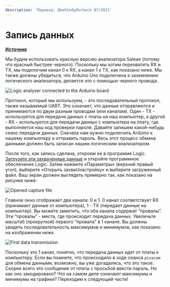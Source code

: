 ```yaml
---
description: 'Перевод: @beh1ndy0urback 07/2021'
---
```


# Запись данных

[**Источник**](https://maldroid.github.io/hardware-hacking/)

Мы будем использовать красную версию анализатора Saleae (потому что красный быстрее черного). Поскольку мы хотим перехватить RX и TX, мы подключим канал 0 к RX, а канал 1 к TX, как показано ниже. Мы также должны убедиться, что Arduino Uno подключена к заземлению логического анализатора, делается это с помощью черного провода.

![Logic analyser connected to the Arduino board](https://maldroid.github.io/hardware-hacking/assets/saleae\_uno.jpg)

Протокол, который мы используем, - это последовательный протокол, также называемый UART. Это означает, что данные отправляются и принимаются по двум разным проводам (или каналам). Один - TX - используется для передачи данных с платы на наш компьютер, а другой - RX - используется для передачи данных с компьютера на плату, где выполняется наш код проверки пароля. Давайте запишем какой-нибудь сеанс передачи данных. Сначала нам нужно подключить Arduino к нашему компьютеру и отправить пароль. Весь этот процесс обмена данными должен быть записан нашим логическим анализатором.

После того, как запись сделана, откроем ее в программе Logic. [Загрузите эти захваченные данные](https://maldroid.github.io/hardware-hacking/assets/password\_try.logicdata) и откройте программное обеспечение Logic. Затем нажмите «Параметры» (верхний правый угол), выберите «Открыть захват/настройку» и выберите загруженный файл. Ваш экран должен выглядеть примерно так, как показано на рисунке ниже:

![Opened capture file](https://maldroid.github.io/hardware-hacking/assets/logic\_screenshot\_0.png)

Главное окно отображает два канала: 0 и 1. 0 канал соответствует RX (принимает данные от компьютера), 1 - TX (передает данные на компьютер). Вы можете заметить, что оба канала содержат “провалы”. Эти “провалы” - места, где происходит передача данных. Увеличьте масштаб (прокруткой) первого “провала” в 1 канале. Вы должны увидеть последовательность максимумов и минимумов, как показано на изображении ниже.&#x20;

![First data transmission](https://maldroid.github.io/hardware-hacking/assets/logic\_screenshot\_1.png)

Поскольку это 1 канал, понятно, что передача данных идет от платы к компьютеру. Если вы помните, что происходило в ходе сеанса `picocom `для обмена данными, возможно, вы уже догадались, что это такое. Скорее всего это сообщение от платы с просьбой ввести пароль. Но как оно закодировано? Что на самом деле означают максимумы и минимумы на графике? Переходим к следующей части!

